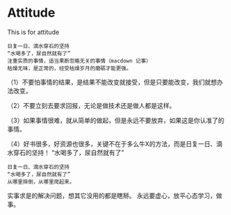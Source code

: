 # Attitude
This is for attitude

	日复一日、滴水穿石的坚持  
	“水喝多了，尿自然就有了”
	注重实质的事情，适当果断忽略无关的事情（macdown 记事）
	枯燥无味，是正常的，经受枯燥岁月的磨砺才能更强。

（1）不要怕事情的结果，是结果不能改变就接受，但是只要能改变，我们就想办法改变。

（2）不要立刻去要求回报，无论是做技术还是做人都是这样。

（3）如果事情很难，就从简单的做起，但是永远不要放弃，如果这是你认准了的事情。

（4）好书很多，好资源也很多，关键不在于多么牛X的方法，而是日复一日、滴水穿石的坚持！
	“水喝多了，尿自然就有了”

	日复一日、滴水穿石的坚持  
	“水喝多了，尿自然就有了”
	从哪里摔倒，从哪里爬起来。

实事求是的解决问题，想其它没用的都是瞎掰。
永远要虚心，放平心态学习，做事。
